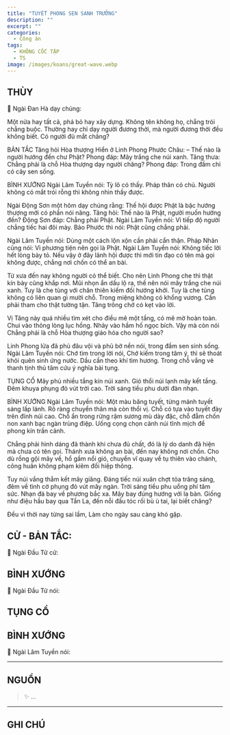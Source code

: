 ```yaml
---
title: "TUYẾT PHONG SEN SANH TRƯỞNG"
description: ""
excerpt: ""
categories:
  - Công án
tags:
  - KHÔNG CỐC TẬP
  - TS 
image: /images/koans/great-wave.webp
---
```


## THÙY

📢 Ngài Đan Hà dạy chúng:

Một nửa hay tất cả, phá bỏ hay xây dựng. Không tên không họ, chẳng trói chẳng buộc. Thường hay chỉ dạy người đương thời, mà người đương thời đều không biết. Có người đủ mắt chăng?

BẢN TẮC
Tăng hỏi Hòa thượng Hiển ở Linh Phong Phước Châu:
– Thế nào là người hướng đến chư Phật?
Phong đáp: Mây trắng che núi xanh.
Tăng thưa: Chẳng phải là chỗ Hòa thượng dạy người chăng?
Phong đáp: Trong đầm chỉ có cây sen sống.

BÌNH XƯỚNG
Ngài Lâm Tuyền nói: Tỳ lô có thấy. Pháp thân có chủ. Người không có mắt trói rỗng thì không nhìn thấy được.

Ngài Động Sơn một hôm dạy chúng rằng: Thế hội được Phật là bậc hướng thượng mới có phần nói năng.
Tăng hỏi: Thế nào là Phật, người muốn hướng đến?
Động Sơn đáp: Chẳng phải Phật.
Ngài Lâm Tuyền nói: Vì tiếp độ người chẳng tiếc hai đôi mày.
Bảo Phước thì nói: Phật cũng chẳng phải.

Ngài Lâm Tuyền nói: Dùng một cách lộn xộn cần phải cẩn thận.
Pháp Nhãn cũng nói: Vì phương tiện nên gọi là Phật.
Ngài Lâm Tuyền nói: Không tiếc lời hết lòng bày tỏ. Nếu vậy ở đây lãnh hội được thì mới tin đạo có tên mà gọi không được, chẳng nơi chốn có thể an bài.

Từ xưa đến nay không người có thể biết. Cho nên Linh Phong che thì thật kín bày cũng khắp nơi. Mũi nhọn ẩn dấu lộ ra, thế nên nói mây trắng che núi xanh. Tuy là che tủng với chân thiên kiếm đối hướng khởi. Tuy là che tủng không có liên quan gì mười chỗ. Trong miệng không có khổng vương. Cần phải tham cho thật tường tận. Tăng trông chớ có kẹt vào lời.

Vị Tăng này quá nhiều tìm xét cho điều mê một tầng, có mê mờ hoàn toàn. Chui vào thỏng lòng lục hồng. Nhảy vào hầm hố ngọc bích. Vậy mà còn nói Chẳng phải là chỗ Hòa thượng giáo hóa cho người sao?

Linh Phong lửa đã phủ đâu vội và phủ bờ nền nói, trong đầm sen sinh sống.
Ngài Lâm Tuyền nói: Chớ tìm trong lời nói, Chớ kiếm trong tâm ý, thì sẽ thoát khỏi quên sinh ứng nước. Dầu cần theo khí tìm hương. Trong chỗ vắng vẻ thanh tịnh thủ tâm cứu ý nghĩa bài tụng.

TỤNG CỔ
Mây phủ nhiều tầng kín núi xanh.
Gió thổi núi lạnh mây kết tầng.
Đêm khuya phụng đỏ vút trời cao.
Trời sáng tiều phu dưới đàn nhạn.

BÌNH XƯỚNG
Ngài Lâm Tuyền nói: Một màu băng tuyết, từng mảnh tuyết sáng lấp lánh. Rõ ràng chuyển thân mà còn thổi vị. Chỗ có tựa vào tuyết đày trên đỉnh núi cao. Chỗ ẩn trong rừng rậm sương mù dày đặc, chỗ đẫm chốn non xanh bạc ngàn trùng điệp. Uống cọng chọn cảnh núi tĩnh mịch để phong kín trần cảnh.

Chẳng phải hình dáng đã thành khi chưa đủ chất, đó là lý do danh đã hiện mà chưa có tên gọi. Thánh xưa không an bài, đến nay không nơi chốn. Cho dù rồng gội mây về, hổ gầm nổi gió, chuyển vĩ quay về tụ thiên vào chánh, công huân không phạm kiêm đối hiệp thông.

Tuy núi vắng thẳm kết mây giăng. Đáng tiếc núi xuân chợt tỏa trăng sáng, đêm về tình cờ phụng đỏ vút mây ngàn. Trời sáng tiều phu uổng phí tâm sức. Nhạn đá bay về phương bắc xa. Mây bay đúng hướng với la bàn. Giống như điệu hầu bay qua Tần La, đến nỗi đầu tóc rối bù ù tai, lại biết chăng?

Đều vì thời nay từng sai lầm,
Làm cho ngày sau càng khó gặp.

## CỬ - BẢN TẮC:

📢 Ngài Đầu Tử cử:

> 

## BÌNH XƯỚNG

📢 Ngài Đầu Tử nói:


## TỤNG CỔ

> 

## BÌNH XƯỚNG

📢 Ngài Lâm Tuyền nói:



<hr class="blog-rule" />

## NGUỒN

> ✨ ...

<hr class="blog-rule" />

## GHI CHÚ

[^1]: ⭐️ <a href="/masters/Baizhang-Huaihai" target="_blank">🔗 TS </a>


